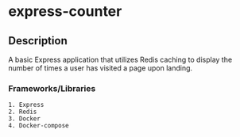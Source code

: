 # express-counter

## Description
A basic Express application that utilizes Redis caching to display the number of times a user has visited a page upon landing.

### Frameworks/Libraries
```
1. Express
2. Redis
3. Docker
4. Docker-compose
```
